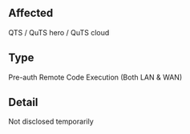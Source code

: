 ## Affected

QTS / QuTS hero / QuTS cloud

## Type

Pre-auth Remote Code Execution (Both LAN & WAN)

## Detail

Not disclosed temporarily
